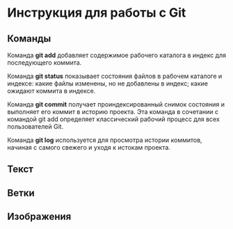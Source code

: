 # Инструкция для работы с Git
## Команды
Команда **git add** добавляет содержимое рабочего каталога в индекс для последующего коммита.

Команда **git status** показывает состояния файлов в рабочем каталоге и индексе: какие файлы изменены, но не добавлены в индекс; какие ожидают коммита в индексе.

Команда **git commit** получает проиндексированный снимок состояния и выполняет его коммит в историю проекта. Эта команда в сочетании с командой git add определяет классический рабочий процесс для всех пользователей Git.

Команда **git log** используется для просмотра истории коммитов, начиная с самого свежего и уходя к истокам проекта.

## Текст

## Ветки

## Изображения